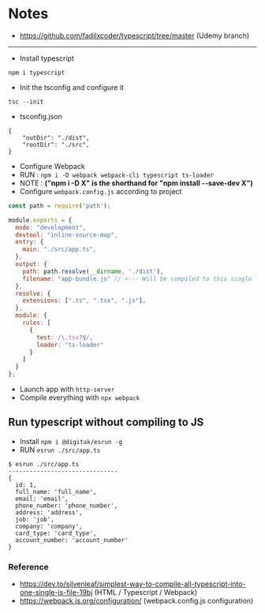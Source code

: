# Notes

- https://github.com/fadilxcoder/typescript/tree/master (Udemy branch)


---

- Install typescript

```
npm i typescript 
```

- Init the tsconfig and configure it

```
tsc --init
```
- tsconfig.json

```
{
    "outDir": "./dist",
    "rootDir": "./src", 
}
```

- Configure Webpack
- RUN : `npm i -D webpack webpack-cli typescript ts-loader`
- NOTE : **("npm i -D X" is the shorthand for "npm install --save-dev X")**
- Configure `webpack.config.js` according to project

```js
const path = require('path');

module.exports = {
  mode: "development",
  devtool: "inline-source-map",
  entry: {
    main: "./src/app.ts",
  },
  output: {
    path: path.resolve(__dirname, './dist'),
    filename: "app-bundle.js" // <--- Will be compiled to this single file
  },
  resolve: {
    extensions: [".ts", ".tsx", ".js"],
  },
  module: {
    rules: [
      { 
        test: /\.tsx?$/,
        loader: "ts-loader"
      }
    ]
  }
};
```

- Launch app with `http-server`
- Compile everything with `npx webpack`

## Run typescript without compiling to JS

- Install `npm i @digitak/esrun -g`
- RUN `esrun ./src/app.ts `

```
$ esrun ./src/app.ts
-------------------------------
{
  id: 1,
  full_name: 'full_name',
  email: 'email',
  phone_number: 'phone_number',
  address: 'address',
  job: 'job',
  company: 'company',
  card_type: 'card_type',
  account_number: 'account_number'
}
```

### Reference

- https://dev.to/silvenleaf/simplest-way-to-compile-all-typescript-into-one-single-js-file-19bj (HTML / Typescript / Webpack)
- https://webpack.js.org/configuration/ (webpack.config.js configuration)
